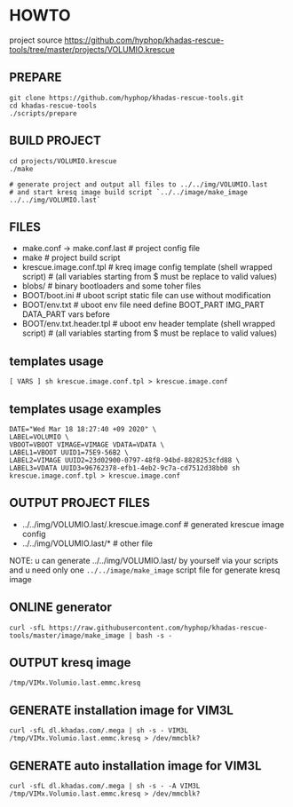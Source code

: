 # HOWTO

project source https://github.com/hyphop/khadas-rescue-tools/tree/master/projects/VOLUMIO.krescue

## PREPARE

    git clone https://github.com/hyphop/khadas-rescue-tools.git
    cd khadas-rescue-tools
    ./scripts/prepare

## BUILD PROJECT

    cd projects/VOLUMIO.krescue
    ./make

    # generate project and output all files to ../../img/VOLUMIO.last
    # and start kresq image build script `../../image/make_image ../../img/VOLUMIO.last`

## FILES 

+ make.conf -> make.conf.last		# project config file
+ make					# project build script
+ krescue.image.conf.tpl		# kreq image config template (shell wrapped script)
					# (all variables starting from $ must be replace to valid values) 
+ blobs/				# binary bootloaders and some toher files
+ BOOT/boot.ini				# uboot script static file can use without modification
+ BOOT/env.txt				# uboot env file need define BOOT_PART IMG_PART DATA_PART vars before
+ BOOT/env.txt.header.tpl		# uboot env header template (shell wrapped script)
					# (all variables starting from $ must be replace to valid values) 

## templates usage

    [ VARS ] sh krescue.image.conf.tpl > krescue.image.conf

## templates usage examples

    DATE="Wed Mar 18 18:27:40 +09 2020" \
    LABEL=VOLUMIO \
    VBOOT=VBOOT VIMAGE=VIMAGE VDATA=VDATA \
    LABEL1=VBOOT UUID1=75E9-56B2 \
    LABEL2=VIMAGE UUID2=23d02900-0797-48f8-94bd-8828253cfd88 \
    LABEL3=VDATA UUID3=96762378-efb1-4eb2-9c7a-cd7512d38bb0 sh krescue.image.conf.tpl > krescue.image.conf

## OUTPUT PROJECT FILES

+ ../../img/VOLUMIO.last/.krescue.image.conf	# generated krescue image config 
+ ../../img/VOLUMIO.last/* 			# other file

NOTE: u can generate ../../img/VOLUMIO.last/ by yourself via your scripts
and u need only one `../../image/make_image` script file for generate kresq image

## ONLINE generator

    curl -sfL https://raw.githubusercontent.com/hyphop/khadas-rescue-tools/master/image/make_image | bash -s -

## OUTPUT kresq image

    /tmp/VIMx.Volumio.last.emmc.kresq

## GENERATE installation image for VIM3L

    curl -sfL dl.khadas.com/.mega | sh -s - VIM3L /tmp/VIMx.Volumio.last.emmc.kresq > /dev/mmcblk?

## GENERATE auto installation image for VIM3L

    curl -sfL dl.khadas.com/.mega | sh -s - -A VIM3L /tmp/VIMx.Volumio.last.emmc.kresq > /dev/mmcblk?

